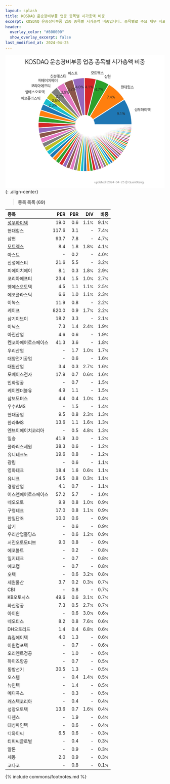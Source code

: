 ```yaml
---
layout: splash
title: KOSDAQ 운송장비부품 업종 종목별 시가총액 비중
excerpt: KOSDAQ 운송장비부품 업종 종목별 시가총액 비중입니다. 종목별로 주요 재무 지표를 함께 표시합니다.
header:
  overlay_color: "#800000"
  show_overlay_excerpt: false
last_modified_at: 2024-04-25
---
```



![KOSDAQ 운송장비부품 업종 종목별 시가총액 비중](/stats/sector/images/kosdaq_업종_운송장비부품_종목.png){: .align-center}


> **종목 목록 (69)**<a id="list"></a>

| **종목** | **PER** | **PBR** | **DIV** | **비중** |
| :------- | ------: | ------: | ------: | -------: |
| [성우하이텍](/015750/) | 19.0 | 0.6 | 1.1<small>%</small> | 9.1<small>%</small> |
| 현대힘스 | 117.6 | 3.1 | - | 7.4<small>%</small> |
| 삼현 | 93.7 | 7.8 | - | 4.7<small>%</small> |
| [모트렉스](/118990/) | 8.4 | 1.8 | 1.8<small>%</small> | 4.1<small>%</small> |
| 아스트 | - | 0.2 | - | 4.0<small>%</small> |
| 신성에스티 | 21.6 | 5.5 | - | 3.2<small>%</small> |
| 피에이치에이 | 8.1 | 0.3 | 1.8<small>%</small> | 2.9<small>%</small> |
| 코리아에프티 | 23.4 | 1.5 | 1.0<small>%</small> | 2.7<small>%</small> |
| 엠에스오토텍 | 4.5 | 1.1 | 1.1<small>%</small> | 2.5<small>%</small> |
| 에코플라스틱 | 6.6 | 1.0 | 1.1<small>%</small> | 2.3<small>%</small> |
| 이녹스 | 11.9 | 0.8 | - | 2.2<small>%</small> |
| 케이프 | 820.0 | 0.9 | 1.7<small>%</small> | 2.2<small>%</small> |
| 삼기이브이 | 18.2 | 3.3 | - | 2.1<small>%</small> |
| 이닉스 | 7.3 | 1.4 | 2.4<small>%</small> | 1.9<small>%</small> |
| 아진산업 | 4.6 | 0.6 | - | 1.9<small>%</small> |
| 켄코아에어로스페이스 | 41.3 | 3.6 | - | 1.8<small>%</small> |
| 우리산업 | - | 1.7 | 1.0<small>%</small> | 1.7<small>%</small> |
| 대양전기공업 | - | 0.6 | - | 1.6<small>%</small> |
| 대원산업 | 3.4 | 0.3 | 2.7<small>%</small> | 1.6<small>%</small> |
| 모베이스전자 | 17.9 | 0.7 | 0.6<small>%</small> | 1.6<small>%</small> |
| 인화정공 | - | 0.7 | - | 1.5<small>%</small> |
| 케이엔더블유 | 4.9 | 1.1 | - | 1.5<small>%</small> |
| 삼보모터스 | 4.4 | 0.4 | 1.0<small>%</small> | 1.4<small>%</small> |
| 우수AMS | - | 1.5 | - | 1.4<small>%</small> |
| 현대공업 | 9.5 | 0.8 | 2.3<small>%</small> | 1.3<small>%</small> |
| 한라IMS | 13.6 | 1.1 | 1.6<small>%</small> | 1.3<small>%</small> |
| 엔브이에이치코리아 | - | 0.5 | 4.8<small>%</small> | 1.3<small>%</small> |
| 일승 | 41.9 | 3.0 | - | 1.2<small>%</small> |
| 폴라리스세원 | 38.3 | 0.6 | - | 1.2<small>%</small> |
| 유니테크노 | 19.6 | 0.8 | - | 1.2<small>%</small> |
| 광림 | - | 0.6 | - | 1.1<small>%</small> |
| 영화테크 | 18.4 | 1.6 | 0.6<small>%</small> | 1.1<small>%</small> |
| 유니크 | 24.5 | 0.8 | 0.3<small>%</small> | 1.1<small>%</small> |
| 경창산업 | 4.1 | 0.7 | - | 1.1<small>%</small> |
| 어스앤에어로스페이스 | 57.2 | 5.7 | - | 1.0<small>%</small> |
| 네오오토 | 9.9 | 0.8 | 1.0<small>%</small> | 0.9<small>%</small> |
| 구영테크 | 17.0 | 0.8 | 1.1<small>%</small> | 0.9<small>%</small> |
| 한일단조 | 10.0 | 0.6 | - | 0.9<small>%</small> |
| 삼기 | - | 0.6 | - | 0.9<small>%</small> |
| 우리산업홀딩스 | - | 0.6 | 1.2<small>%</small> | 0.9<small>%</small> |
| 서진오토모티브 | 9.0 | 0.8 | - | 0.9<small>%</small> |
| 에코볼트 | - | 0.2 | - | 0.8<small>%</small> |
| 일지테크 | - | 0.7 | - | 0.8<small>%</small> |
| 에코캡 | - | 0.7 | - | 0.8<small>%</small> |
| 오텍 | - | 0.6 | 3.2<small>%</small> | 0.8<small>%</small> |
| 세원물산 | 3.7 | 0.2 | 0.3<small>%</small> | 0.7<small>%</small> |
| CBI | - | 0.8 | - | 0.7<small>%</small> |
| KB오토시스 | 49.6 | 0.6 | 3.1<small>%</small> | 0.7<small>%</small> |
| 화신정공 | 7.3 | 0.5 | 2.7<small>%</small> | 0.7<small>%</small> |
| 아이윈 | - | 0.6 | 3.0<small>%</small> | 0.6<small>%</small> |
| 네오티스 | 8.2 | 0.8 | 7.6<small>%</small> | 0.6<small>%</small> |
| DH오토리드 | 1.4 | 0.4 | 6.8<small>%</small> | 0.6<small>%</small> |
| 휴림에이텍 | 4.0 | 1.3 | - | 0.6<small>%</small> |
| 이원컴포텍 | - | 0.7 | - | 0.6<small>%</small> |
| 오리엔트정공 | - | 1.0 | - | 0.5<small>%</small> |
| 하이즈항공 | - | 0.7 | - | 0.5<small>%</small> |
| 동방선기 | 30.5 | 1.3 | - | 0.5<small>%</small> |
| 오스템 | - | 0.4 | 1.4<small>%</small> | 0.5<small>%</small> |
| 뉴인텍 | - | 1.4 | - | 0.5<small>%</small> |
| 메디콕스 | - | 0.3 | - | 0.5<small>%</small> |
| 캐스텍코리아 | - | 0.4 | - | 0.4<small>%</small> |
| 성창오토텍 | 13.6 | 0.7 | 1.6<small>%</small> | 0.4<small>%</small> |
| 디젠스 | - | 1.9 | - | 0.4<small>%</small> |
| 대성파인텍 | - | 0.6 | - | 0.4<small>%</small> |
| 디와이씨 | 6.5 | 0.6 | - | 0.3<small>%</small> |
| 티피씨글로벌 | - | 0.4 | - | 0.3<small>%</small> |
| 알톤 | - | 0.9 | - | 0.3<small>%</small> |
| 세동 | 2.0 | 0.9 | - | 0.3<small>%</small> |
| 코다코 | - | 0.8 | - | 0.1<small>%</small> |

{% include commons/footnotes.md %}